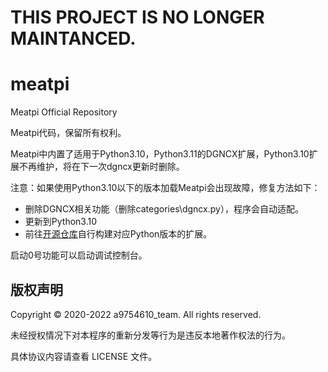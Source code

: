 # THIS PROJECT IS NO LONGER MAINTANCED.

# meatpi
Meatpi Official Repository

Meatpi代码，保留所有权利。

Meatpi中内置了适用于Python3.10，Python3.11的DGNCX扩展，Python3.10扩展不再维护，将在下一次dgncx更新时删除。

注意：如果使用Python3.10以下的版本加载Meatpi会出现故障，修复方法如下：

- 删除DGNCX相关功能（删除categories\dgncx.py），程序会自动适配。
- 更新到Python3.10
- 前往[开源仓库](https://github.com/colinxu2020/dgncx-pyext)自行构建对应Python版本的扩展。

启动0号功能可以启动调试控制台。


## 版权声明

Copyright © 2020-2022 a9754610_team. All rights reserved.

未经授权情况下对本程序的重新分发等行为是违反本地著作权法的行为。

具体协议内容请查看 LICENSE 文件。

